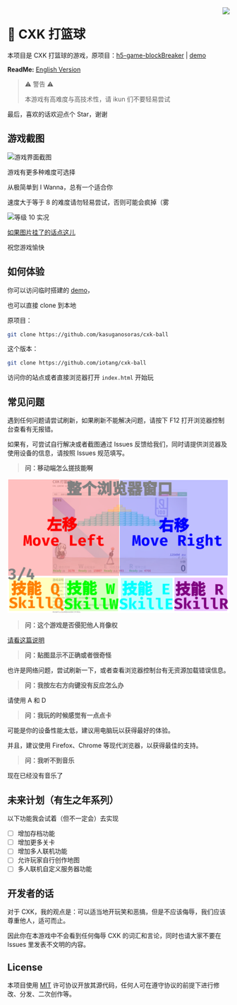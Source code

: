 <img src="https://i.imgur.com/aoB8Er1.png" align=right />

# 🏀 CXK 打篮球

本项目是 CXK 打篮球的游戏，原项目：[h5-game-blockBreaker](https://github.com/yangyunhe369/h5-game-blockBreaker) | [demo](https://sycstudio.com/cxk-ball/)

**ReadMe:** [English Version](README_EN.md)

> ⚠ 警告 ⚠
>
> 本游戏有高难度与高技术性，请 ikun 们不要轻易尝试

最后，喜欢的话欢迎点个 Star，谢谢

## 游戏截图

![游戏界面截图](https://s2.ax1x.com/2019/06/10/VyU1rn.png)

游戏有更多种难度可选择

从极简单到 I Wanna，总有一个适合你

速度大于等于 8 的难度请勿轻易尝试，否则可能会疯掉（雾

![等级 10 实况](https://s2.ax1x.com/2019/06/10/VyU3bq.gif)

[如果图片挂了的话点这儿](https://s2.ax1x.com/2019/06/10/VyU3bq.gif)

祝您游戏愉快

## 如何体验

你可以访问临时搭建的 [demo](https://sycstudio.com/cxk-ball/)，

也可以直接 clone 到本地

原项目：

```bash
git clone https://github.com/kasuganosoras/cxk-ball
```

这个版本：

```bash
git clone https://github.com/iotang/cxk-ball
```

访问你的站点或者直接浏览器打开 `index.html` 开始玩

## 常见问题

遇到任何问题请尝试刷新，如果刷新不能解决问题，请按下 F12 打开浏览器控制台查看有无报错。

如果有，可尝试自行解决或者截图通过 Issues 反馈给我们，同时请提供浏览器及使用设备的信息，请按照 Issues 规范填写。

> **问：移动端怎么搓技能啊**

![操作图示](images/cxk_ball_control.png)

> **问：这个游戏是否侵犯他人肖像权**

[请看这篇说明](about.md)

> **问：贴图显示不正确或者很奇怪**

也许是网络问题，尝试刷新一下，或者查看浏览器控制台有无资源加载错误信息。

> **问：我按左右方向键没有反应怎么办**

请使用 A 和 D

> **问：我玩的时候感觉有一点点卡**

可能是你的设备性能太低，建议用电脑玩以获得最好的体验。

并且，建议使用 Firefox、Chrome 等现代浏览器，以获得最佳的支持。

> **问：我听不到音乐**

现在已经没有音乐了

## 未来计划（有生之年系列）

以下功能我会试着（但不一定会）去实现

- [ ] 增加存档功能
- [ ] 增加更多关卡
- [ ] 增加多人联机功能
- [ ] 允许玩家自行创作地图
- [ ] 多人联机自定义服务器功能

## 开发者的话

对于 CXK，我的观点是：可以适当地开玩笑和恶搞，但是不应该侮辱，我们应该尊重他人，适可而止。

因此你在本游戏中不会看到任何侮辱 CXK 的词汇和言论，同时也请大家不要在 Issues 里发表不文明的内容。

## License

本项目使用 [MIT](LICENSE) 许可协议开放其源代码，任何人可在遵守协议的前提下进行修改、分发、二次创作等。
